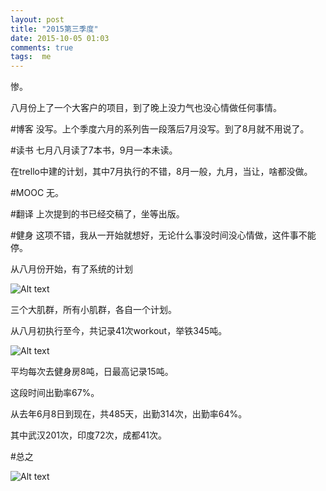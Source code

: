 ```yaml
---
layout: post
title: "2015第三季度"
date: 2015-10-05 01:03
comments: true
tags:  me
---
```

惨。

八月份上了一个大客户的项目，到了晚上没力气也没心情做任何事情。

#博客
没写。上个季度六月的系列告一段落后7月没写。到了8月就不用说了。

#读书
七月八月读了7本书，9月一本未读。

在trello中建的计划，其中7月执行的不错，8月一般，九月，当让，啥都没做。

#MOOC
无。

#翻译
上次提到的书已经交稿了，坐等出版。

#健身
这项不错，我从一开始就想好，无论什么事没时间没心情做，这件事不能停。

从八月份开始，有了系统的计划

![Alt text](http://i13.tietuku.com/3c423d466868f0e6.png)

三个大肌群，所有小肌群，各自一个计划。

从八月初执行至今，共记录41次workout，举铁345吨。

![Alt text](http://i13.tietuku.com/237378291054c70a.png)

平均每次去健身房8吨，日最高记录15吨。

这段时间出勤率67%。

从去年6月8日到现在，共485天，出勤314次，出勤率64%。

其中武汉201次，印度72次，成都41次。

#总之

![Alt text](http://i.ytimg.com/vi/qQNvkINSEsY/hqdefault.jpg)
